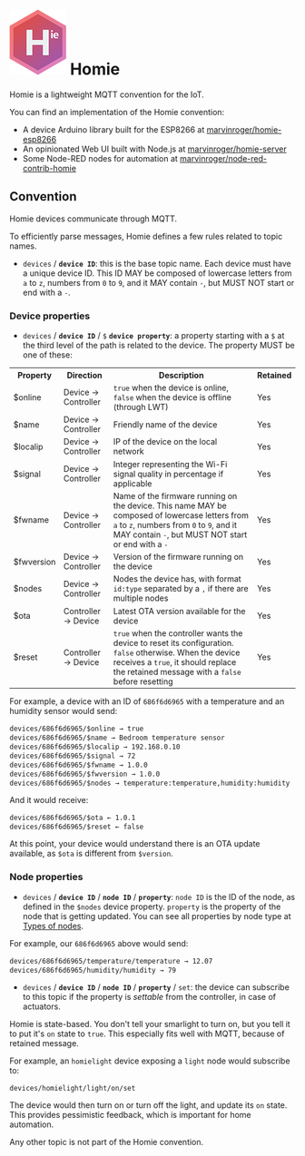![Homie logo](logo.png) Homie
=============================

Homie is a lightweight MQTT convention for the IoT.

You can find an implementation of the Homie convention:

* A device Arduino library built for the ESP8266 at [marvinroger/homie-esp8266](https://github.com/marvinroger/homie-esp8266)
* An opinionated Web UI built with Node.js at [marvinroger/homie-server](https://github.com/marvinroger/homie-server)
* Some Node-RED nodes for automation at [marvinroger/node-red-contrib-homie](https://github.com/marvinroger/node-red-contrib-homie)

## Convention

Homie devices communicate through MQTT.

To efficiently parse messages, Homie defines a few rules related to topic names.

* `devices` / **`device ID`**: this is the base topic name. Each device must have a unique device ID. This ID MAY be composed of lowercase letters from `a` to `z`, numbers from `0` to `9`, and it MAY contain `-`, but MUST NOT start or end with a `-`.

### Device properties

* `devices` / **`device ID`** / `$` **`device property`**: a property starting with a `$` at the third level of the path is related to the device. The property MUST be one of these:

<table>
  <tr>
    <th>Property</th>
    <th>Direction</th>
    <th>Description</th>
    <th>Retained</th>
  </tr>
  <tr>
    <td>$online</td>
    <td>Device → Controller</td>
    <td><code>true</code> when the device is online, <code>false</code> when the device is offline (through LWT)</td>
    <td>Yes</td>
  </tr>
  <tr>
    <td>$name</td>
    <td>Device → Controller</td>
    <td>Friendly name of the device</td>
    <td>Yes</td>
  </tr>
  <tr>
    <td>$localip</td>
    <td>Device → Controller</td>
    <td>IP of the device on the local network</td>
    <td>Yes</td>
  </tr>
  <tr>
    <td>$signal</td>
    <td>Device → Controller</td>
    <td>Integer representing the Wi-Fi signal quality in percentage if applicable</td>
    <td>Yes</td>
  </tr>
  <tr>
    <td>$fwname</td>
    <td>Device → Controller</td>
    <td>Name of the firmware running on the device. This name MAY be composed of lowercase letters from <code>a</code> to <code>z</code>, numbers from <code>0</code> to <code>9</code>, and it MAY contain <code>-</code>, but MUST NOT start or end with a <code>-</code></td>
    <td>Yes</td>
  </tr>
  <tr>
    <td>$fwversion</td>
    <td>Device → Controller</td>
    <td>Version of the firmware running on the device</td>
    <td>Yes</td>
  </tr>
  <tr>
    <td>$nodes</td>
    <td>Device → Controller</td>
    <td>Nodes the device has, with format <code>id:type</code> separated by a <code>,</code> if there are multiple nodes</td>
    <td>Yes</td>
  </tr>
  <tr>
    <td>$ota</td>
    <td>Controller → Device</td>
    <td>Latest OTA version available for the device</td>
    <td>Yes</td>
  </tr>
  <tr>
    <td>$reset</td>
    <td>Controller → Device</td>
    <td><code>true</code> when the controller wants the device to reset its configuration. <code>false</code> otherwise. When the device receives a <code>true</code>, it should replace the retained message with a <code>false</code> before resetting</td>
    <td>Yes</td>
  </tr>
</table>

For example, a device with an ID of `686f6d6965` with a temperature and an humidity sensor would send:

```
devices/686f6d6965/$online → true
devices/686f6d6965/$name → Bedroom temperature sensor
devices/686f6d6965/$localip → 192.168.0.10
devices/686f6d6965/$signal → 72
devices/686f6d6965/$fwname → 1.0.0
devices/686f6d6965/$fwversion → 1.0.0
devices/686f6d6965/$nodes → temperature:temperature,humidity:humidity
```

And it would receive:

```
devices/686f6d6965/$ota ← 1.0.1
devices/686f6d6965/$reset ← false
```

At this point, your device would understand there is an OTA update available, as `$ota` is different from `$version`.

### Node properties

* `devices` / **`device ID`** / **`node ID`** / **`property`**: `node ID` is the ID of the node, as defined in the `$nodes` device property. `property` is the property of the node that is getting updated. You can see all properties by node type at [Types of nodes](https://github.com/marvinroger/homie/wiki/Types-of-nodes).

For example, our `686f6d6965` above would send:

```
devices/686f6d6965/temperature/temperature → 12.07
devices/686f6d6965/humidity/humidity → 79
```

* `devices` / **`device ID`** / **`node ID`** / **`property`** / `set`: the device can subscribe to this topic if the property is *settable* from the controller, in case of actuators.

Homie is state-based. You don't tell your smarlight to turn on, but you tell it to put it's `on` state to `true`. This especially fits well with MQTT, because of retained message.

For example, an `homielight` device exposing a `light` node would subscribe to:

```
devices/homielight/light/on/set
```

The device would then turn on or turn off the light, and update its `on` state. This provides pessimistic feedback, which is important for home automation.

Any other topic is not part of the Homie convention.
